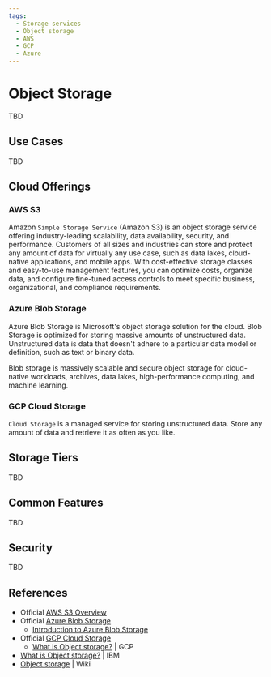 ```yaml
---
tags:
  - Storage services
  - Object storage
  - AWS
  - GCP
  - Azure
---
```


# Object Storage

TBD

## Use Cases

TBD

## Cloud Offerings

### AWS S3

Amazon `Simple Storage Service` (Amazon S3) is an object storage service offering industry-leading scalability, data availability, security, and performance. Customers of all sizes and industries can store and protect any amount of data for virtually any use case, such as data lakes, cloud-native applications, and mobile apps. With cost-effective storage classes and easy-to-use management features, you can optimize costs, organize data, and configure fine-tuned access controls to meet specific business, organizational, and compliance requirements.

### Azure Blob Storage

Azure Blob Storage is Microsoft's object storage solution for the cloud. Blob Storage is optimized for storing massive amounts of unstructured data. Unstructured data is data that doesn't adhere to a particular data model or definition, such as text or binary data.

Blob storage is massively scalable and secure object storage for cloud-native workloads, archives, data lakes, high-performance computing, and machine learning.

### GCP Cloud Storage

`Cloud Storage` is a managed service for storing unstructured data. Store any amount of data and retrieve it as often as you like.

## Storage Tiers

TBD

## Common Features

TBD

## Security

TBD

## References

* Official [AWS S3 Overview](https://aws.amazon.com/s3/)
* Official [Azure Blob Storage](https://azure.microsoft.com/en-us/products/storage/blobs/)
    * [Introduction to Azure Blob Storage](https://learn.microsoft.com/en-us/azure/storage/blobs/storage-blobs-introduction)
* Official [GCP Cloud Storage](https://cloud.google.com/storage)
    * [What is Object storage?](https://cloud.google.com/learn/what-is-object-storage) | GCP
* [What is Object storage?](https://www.ibm.com/topics/object-storage) | IBM
* [Object storage](https://en.wikipedia.org/wiki/Object_storage) | Wiki
